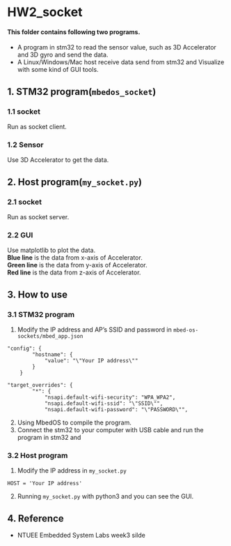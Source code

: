 # HW2_socket
#### This folder contains following two programs.  
- A program in stm32 to read the sensor value, such as 3D Accelerator and 3D gyro and send the data.  
- A Linux/Windows/Mac host receive data send from stm32 and Visualize with some kind of GUI tools.
## 1. STM32 program(`mbedos_socket`)
### 1.1 socket
Run as socket client.
### 1.2 Sensor
Use 3D Accelerator to get the data.
## 2. Host program(`my_socket.py`)
### 2.1 socket
Run as socket server.
### 2.2 GUI
Use matplotlib to plot the data.  
**Blue line** is the data from x-axis of Accelerator.  
**Green line** is the data from y-axis of Accelerator.  
**Red line** is the data from z-axis of Accelerator.

## 3. How to use
### 3.1 STM32 program
1. Modify the IP address and AP’s SSID and password in `mbed-os-sockets/mbed_app.json`
```
"config": {
        "hostname": {
            "value": "\"Your IP address\""
        }
    }
```
```
"target_overrides": {
        "*": {
            "nsapi.default-wifi-security": "WPA_WPA2",
            "nsapi.default-wifi-ssid": "\"SSID\"",
            "nsapi.default-wifi-password": "\"PASSWORD\"",
```

2. Using MbedOS to compile the program.
3. Connect the stm32 to your computer with USB cable and run the program in stm32 and 
### 3.2 Host program
1. Modify the IP address in `my_socket.py`
```
HOST = 'Your IP address'
```
2. Running `my_socket.py` with python3 and you can see the GUI.


## 4. Reference
- NTUEE Embedded System Labs week3 silde